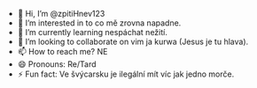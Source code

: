 - 👋 Hi, I’m @zpitiHnev123
- 👀 I’m interested in to co mě zrovna napadne.
- 🌱 I’m currently learning nespáchat nežití.
- 💞️ I’m looking to collaborate on vim ja kurwa (Jesus je tu hlava).
- 📫 How to reach me? NE
- 😄 Pronouns: Re/Tard
- ⚡ Fun fact: Ve švýcarsku je ilegální mít víc jak jedno morče.

<!---
zpitiHnev123/zpitiHnev123 is a ✨ special ✨ repository because its `README.md` (this file) appears on your GitHub profile.
You can click the Preview link to take a look at your changes.
--->
